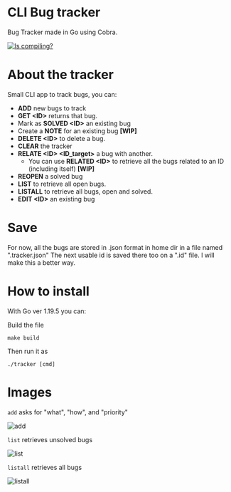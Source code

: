# CLI Bug tracker
Bug Tracker made in Go using Cobra.

[![Is compiling?](https://github.com/faculerena/bugtracker/actions/workflows/main.yml/badge.svg)](https://github.com/faculerena/bugtracker/actions/workflows/main.yml)
# About the tracker
Small CLI app to track bugs, you can:

* **ADD** new bugs to track
* **GET \<ID>** returns that bug.
* Mark as **SOLVED \<ID>** an existing bug
* Create a **NOTE** for an existing bug **[WIP]**
* **DELETE \<ID>** to delete a bug.
* **CLEAR** the tracker
* **RELATE \<ID> <ID_target>** a bug with another.
  * You can use **RELATED \<ID>** to retrieve all the bugs related to an ID (including itself) **[WIP]**
* **REOPEN** a solved bug
* **LIST** to retrieve all open bugs. 
* **LISTALL** to retrieve all bugs, open and solved.
* **EDIT \<ID>** an existing bug 

# Save
For now, all the bugs are stored in .json format in home dir in a file named ".tracker.json"
The next usable id is saved there too on a ".id" file. I will make this a better way.


# How to install

With Go ver 1.19.5 you can:

Build the file

``make build``

Then run it as 

```./tracker [cmd]```

# Images

```add``` asks for "what", "how", and "priority"

![add](readmeImages/add.png)

```list``` retrieves unsolved bugs

![list](readmeImages/list.png)

```listall``` retrieves all bugs

![listall](readmeImages/listall.png) 

